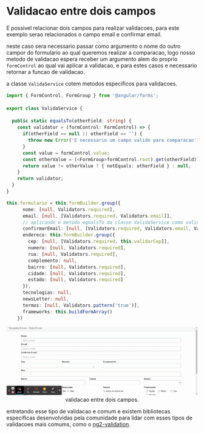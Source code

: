 # Validacao entre dois campos

E possivel relacionar dois campos para realizar validacoes, para este exemplo serao relacionados o campo email e confirmar email.

neste caso sera necessario passar como argumento o nome do outro campor do formulario ao qual queremos realizar a comparacao, logo nosso metodo de validacao espera receber um argumento alem do proprio `formControl` ao qual vai aplicar a validacao, e para estes casos e necessario retornar a funcao de validacao.

a classe `ValidaService` cotem metodos especificos para validacoes.

```typescript
import { FormControl, FormGroup } from '@angular/forms';

export class ValidaService {

  public static equalsTo(otherField: string) {
    const validator = (formControl: FormControl) => {
      if(otherField == null || otherField == '') {
        throw new Error('E necessario um campo valido para comparacao');
      }
      const value = formControl.value;
      const otherValue = (<FormGroup>formControl.root).get(otherField)?.value;
      return value != otherValue ? { notEquals: otherField } : null;
    }
    return validator;
  }
}
```

```typescript
this.formulario = this.formBuilder.group({
      nome: [null, Validators.required],
      email: [null, [Validators.required, Validators.email]],
      // aplicando o metodo equalsTo da classe ValidaService como validator para o campo confirmacaoEmail e comparando com o campo email.
      confirmarEmail: [null, [Validators.required, Validators.email, ValidaService.equalsTo('email')]],
      endereco: this.formBuilder.group({
        cep: [null, [Validators.required, this.validarCep]],
        numero: [null, Validators.required],
        rua: [null, Validators.required],
        complemento: null,
        bairro: [null, Validators.required],
        cidade: [null, Validators.required],
        estado: [null, Validators.required]
      }),
      tecnologias: null,
      newsLetter: null,
      termos: [null, Validators.pattern('true')],
      frameworks: this.buildFormArray()
    })
```
<p align="center">
  <img src="img/validacao-entre-dois-campos.gif"><br>
    validacao entre dois campos.
</p>

entretando esse tipo de validacao e comum e existem bibliotecas especificas desenvolvidas pela comunidade para lidar com esses tipos de validacoes mais comums, como o [ng2-validation](https://www.npmjs.com/package/ng2-validation).
